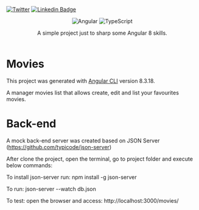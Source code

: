 [![Twitter](https://img.shields.io/twitter/url/https/twitter.com/cloudposse.svg?style=social&label=Twitter)](https://twitter.com/passosmf)
[![Linkedin Badge](https://img.shields.io/badge/-LinkedIn-blue?style=flat-square&logo=Linkedin&logoColor=white&link=https://www.linkedin.com/in/passosmf/)](https://www.linkedin.com/in/passosmf/)


[Twitter URL]: https://twitter.com/passosmf
[linkedin-url]: https://linkedin.com/in/passosmf
[product-screenshot]: images/screenshot.png

<p align="center">
 <img alt="Angular" src="https://img.shields.io/badge/angular%20-%23DD0031.svg?&style=for-the-badge&logo=angular&logoColor=white"/>
 <img alt="TypeScript" src="https://img.shields.io/badge/typescript%20-%23007ACC.svg?&style=for-the-badge&logo=typescript&logoColor=white"/>
</p>

<p align="center">
  <p align="center">
     A simple project just to sharp some Angular 8 skills.
    <br />
    <br />
 
  </p>
 </p>

# Movies

This project was generated with [Angular CLI](https://github.com/angular/angular-cli) version 8.3.18.

A manager movies list that allows create, edit and list your favourites movies.

# Back-end

A mock back-end server was created based on JSON Server (https://github.com/typicode/json-server)

After clone the project, open the terminal, go to project folder and execute below commands:

To install json-server run: npm install -g json-server

To run: json-server --watch db.json

To test: open the browser and access: http://localhost:3000/movies/



[Twitter URL]: https://twitter.com/passosmf
[linkedin-url]: https://linkedin.com/in/passosmf


